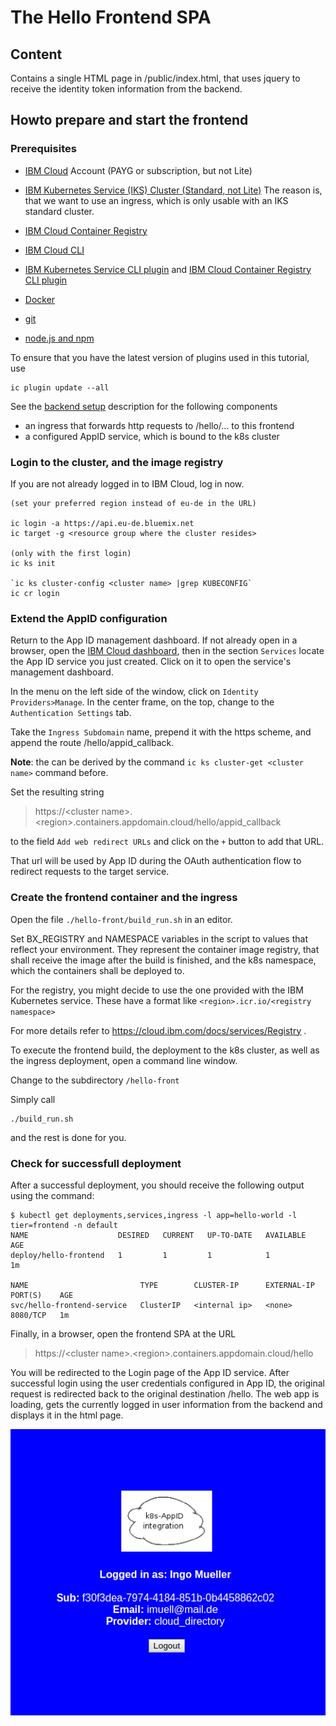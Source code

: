 # The Hello Frontend SPA

## Content
Contains a single HTML page in /public/index.html, that uses jquery to receive the identity token information from the backend.

## Howto prepare and start the frontend

### Prerequisites
* [IBM Cloud](https://cloud.ibm.com) Account (PAYG or subscription, but not Lite)
* [IBM Kubernetes Service (IKS) Cluster (Standard, not Lite)](https://cloud.ibm.com/containers-kubernetes/catalog/cluster) 
  The reason is, that we want to use an ingress, which is only usable with an IKS standard cluster. 

* [IBM Cloud Container Registry](https://cloud.ibm.com/docs/services/Registry)
* [IBM Cloud CLI](https://cloud.ibm.com/docs/home/tools) 
* [IBM Kubernetes Service CLI plugin](https://cloud.ibm.com/docs/container-service-cli-plugin/kubernetes-service-cli.html) and [IBM Cloud Container Registry CLI plugin](https://cloud.ibm.com/docs/container-registry-cli-plugin/container-registry-cli.html)
* [Docker](https://docs.docker.com/install/)
* [git](https://git-scm.com/downloads)
* [node.js and npm](https://nodejs.org)

To ensure that you have the latest version of plugins used in this tutorial, use 

```script
ic plugin update --all 
```

See the [backend setup](https://github.com/entgelme/k8s-appid-integration-example/tree/master/hello) description for the following components

* an ingress that forwards http requests to /hello/... to this frontend 
* a configured AppID service, which is bound to the k8s cluster

### Login to the cluster, and the image registry

If you are not already logged in to IBM Cloud, log in now.

```script
(set your preferred region instead of eu-de in the URL)

ic login -a https://api.eu-de.bluemix.net      
ic target -g <resource group where the cluster resides>

(only with the first login)
ic ks init              

`ic ks cluster-config <cluster name> |grep KUBECONFIG`
ic cr login
```

### Extend the AppID configuration

Return to the App ID management dashboard. If not already open in a browser, open the [IBM Cloud dashboard](https://cloud.ibm.com), then in the section `Services` locate the App ID service you just created. Click on it to open the service's management dashboard. 

In the menu on the left side of the window, click on `Identity Providers>Manage`.
In the center frame, on the top, change to the `Authentication Settings` tab.

Take the `Ingress Subdomain` name, prepend it with the https scheme, and append the route /hello/appid_callback. 

**Note**: the  can be derived by the command `ic ks cluster-get <cluster name>` command before.

Set the resulting string 
> https://\<cluster name>.\<region>.containers.appdomain.cloud/hello/appid_callback

to the field `Add web redirect URLs` and click on the `+` button to add that URL.

That url will be used by App ID during the OAuth authentication flow to redirect requests to the target service.


### Create the frontend container and the ingress
Open the file `./hello-front/build_run.sh` in an editor.

Set BX_REGISTRY and NAMESPACE variables in the script to values that reflect your environment. They represent the container image registry, that shall receive the image after the build is finished, and the k8s namespace, which the containers shall be deployed to.

For the registry, you might decide to use the one provided with the IBM Kubernetes service. These have a format like `<region>.icr.io/<registry namespace>`

For more details refer to https://cloud.ibm.com/docs/services/Registry .

To execute the frontend build, the deployment to the k8s cluster, as well as the ingress deployment, open a command line window.

Change to the subdirectory `/hello-front` 

Simply call

```script
./build_run.sh
```
and the rest is done for you.

### Check for successfull deployment
After a successful deployment, you should receive the following output using the command:

```script
$ kubectl get deployments,services,ingress -l app=hello-world -l tier=frontend -n default
NAME                    DESIRED   CURRENT   UP-TO-DATE   AVAILABLE   AGE
deploy/hello-frontend   1         1         1            1           1m

NAME                         TYPE        CLUSTER-IP      EXTERNAL-IP   PORT(S)    AGE
svc/hello-frontend-service   ClusterIP   <internal ip>   <none>        8080/TCP   1m

```

Finally, in  a browser, open the frontend SPA at the URL
> https://\<cluster name>.\<region>.containers.appdomain.cloud/hello

You will be redirected to the Login page of the App ID service. After successful login using the user credentials configured in App ID, the original request is redirected back to the original destination /hello. The web app is loading, gets the currently logged in user information from the backend and displays it in the html page.

![hello screenshot](https://github.com/entgelme/k8s-appid-integration-example/blob/master/hello-front/helloscreen.jpg)






